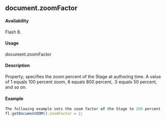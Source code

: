 ## document.zoomFactor

#### Availability

Flash 8.

#### Usage

document.zoomFactor

#### Description

Property; specifies the zoom percent of the Stage at authoring time. A value of 1 equals 100 percent zoom, 8 equals 800 percent, .5 equals 50 percent, and so on.

#### Example

```javascript
The following example sets the zoom factor of the Stage to 200 percent.
fl.getDocumentDOM().zoomFactor = 2;

```